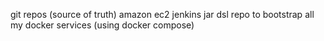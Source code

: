 git repos (source of truth)
amazon ec2
jenkins jar
dsl repo to bootstrap all my docker services (using docker compose)
